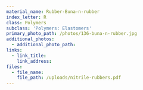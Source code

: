 ```yaml
---
material_name: Rubber-Buna-n-rubber
index_letter: R
class: Polymers
subclass: 'Polymers: Elastomers'
primary_photo_path: /photos/136-buna-n-rubber.jpg
additional_photos:
  - additional_photo_path:
links:
  - link_title:
    link_address:
files:
  - file_name:
    file_path: /uploads/nitrile-rubbers.pdf
---
```



